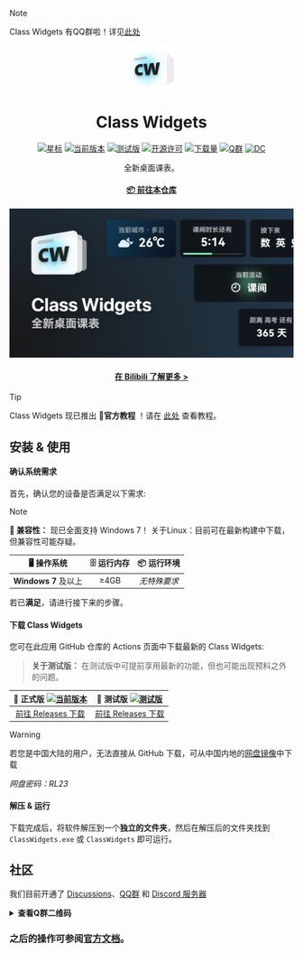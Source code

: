 > [!NOTE]
> Class Widgets 有QQ群啦！详见[此处](#社区)

<p align="center">
  <img width="16%" align="center" src="img/favicon.png" alt="logo">
</p>
  <h1 align="center">
  Class Widgets
</h1>

<div align="center">

[![星标](https://img.shields.io/github/stars/Class-Widgets/Class-Widgets?style=for-the-badge&color=orange&label=星标)](https://github.com/Class-Widgets/Class-Widgets)
[![当前版本](https://img.shields.io/github/v/release/Class-Widgets/Class-Widgets?style=for-the-badge&color=purple&label=当前版本)](https://github.com/Class-Widgets/Class-Widgets/releases/latest)
[![测试版](https://img.shields.io/github/v/tag/Class-Widgets/Class-Widgets?include_prereleases&label=当前测试版&color=yellow&style=for-the-badge)](https://github.com/Class-Widgets/Class-Widgets/releases)
[![开源许可](https://img.shields.io/badge/license-GPLv3-blue.svg?label=开源许可证&style=for-the-badge)](https://github.com/Class-Widgets/Class-Widgets)
[![下载量](https://img.shields.io/github/downloads/Class-Widgets/Class-Widgets/total.svg?label=下载量&color=green&style=for-the-badge)](https://github.com/Class-Widgets/Class-Widgets)
[![Q群](https://img.shields.io/badge/QQ群-169200380-blue.svg?logo=qq&color=blue&style=for-the-badge)](http://qm.qq.com/cgi-bin/qm/qr?_wv=1027&k=yHXKCAjOxlpTpJ4mNdXm0mxOneYUinRs&authKey=sd3%2F06iGdOZUjkXXPBeIzGnFDIeYwmdwuM8dhk25fi%2B1CUL32MkeN2EEfjdo2pzE&noverify=0&group_code=169200380)
[![DC](https://img.shields.io/discord/1332636953719476284?style=for-the-badge&logo=discord&logoColor=ffffff&label=discord%20%E6%9C%8D%E5%8A%A1%E5%99%A8&labelColor=5865f2)](https://discord.gg/EFF4PpqpqZ)

<p align="center">
 全新桌面课表。
</p>

#### [📦 前往本仓库](https://github.com/Class-Widgets/Class-Widgets)

![Banner](img/Banner.png)

#### [在 Bilibili 了解更多 >](https://www.bilibili.com/video/BV1xwW9eyEGu/)

</div>

> [!TIP]
> Class Widgets 现已推出 **📃官方教程** ！请在 [此处](https://www.yuque.com/rinlit/class-widgets_help/) 查看教程。

## 安装 & 使用

#### 确认系统需求
首先，确认您的设备是否满足以下需求:

> [!NOTE]
> **🚧 兼容性：** 现已全面支持 Windows 7！
> 关于Linux：目前可在最新构建中下载，但兼容性可能存疑。

| **🖥️ 操作系统** | **🗄️ 运行内存** | **📦 运行环境** |
| :-----: | :-----: | :------: |
| **Windows 7** 及以上 | ≥4GB | *无特殊要求* |

若已**满足**，请进行接下来的步骤。

#### 下载 Class Widgets
您可在此应用 GitHub 仓库的 Actions 页面中下载最新的 Class Widgets:
> **关于测试版：** 在测试版中可提前享用最新的功能，但也可能出现预料之外的问题。

|  **📃 正式版** [![当前版本](https://img.shields.io/github/v/release/Class-Widgets/Class-Widgets?style=flat-square&color=purple&label=当前版本)](https://github.com/Class-Widgets/Class-Widgets/releases/latest)  |  **🚧 测试版** [![测试版](https://img.shields.io/github/v/tag/Class-Widgets/Class-Widgets?include_prereleases&label=当前测试版&color=yellow&style=flat-square)](https://github.com/Class-Widgets/Class-Widgets/releases)  |
| :------------------------------: | :------------------------------: |
| [前往 Releases 下载](https://github.com/Class-Widgets/Class-Widgets/releases) | [前往 Releases 下载](https://github.com/Class-Widgets/Class-Widgets/releases) |

> [!WARNING]
> 若您是中国大陆的用户，无法直接从 GitHub 下载，可从中国内地的[网盘镜像](https://www.123pan.com/s/DCyBTd-RAnxH?)中下载
> 
> *网盘密码：RL23*

#### 解压 & 运行
下载完成后，将软件解压到一个**独立的文件夹**，然后在解压后的文件夹找到 `ClassWidgets.exe` 或 `ClassWidgets` 即可运行。

## 社区
我们目前开通了 [Discussions](https://github.com/orgs/Class-Widgets/discussions)、[QQ群](http://qm.qq.com/cgi-bin/qm/qr?_wv=1027&k=yHXKCAjOxlpTpJ4mNdXm0mxOneYUinRs&authKey=sd3%2F06iGdOZUjkXXPBeIzGnFDIeYwmdwuM8dhk25fi%2B1CUL32MkeN2EEfjdo2pzE&noverify=0&group_code=169200380) 和 [Discord 服务器](https://discord.gg/EFF4PpqpqZ)
<details>
<summary><b>查看Q群二维码</b></summary>
<img src="img/qrcode_1735478936077.jpg" alt="Q群二维码">
</details>

### 之后的操作可参阅[官方文档](https://www.yuque.com/rinlit/class-widgets_help)。

